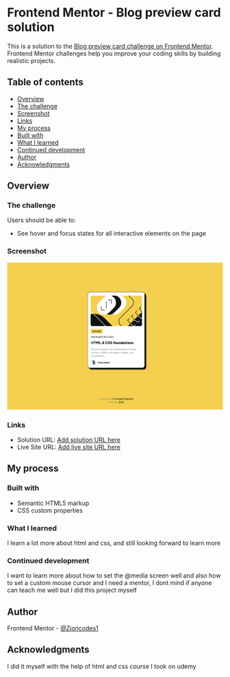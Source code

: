 # Frontend Mentor - Blog preview card solution

This is a solution to the [Blog preview card challenge on Frontend Mentor](https://www.frontendmentor.io/challenges/blog-preview-card-ckPaj01IcS). Frontend Mentor challenges help you improve your coding skills by building realistic projects. 

## Table of contents

- [Overview](#overview)
- [The challenge](#the-challenge)
- [Screenshot](#screenshot)
- [Links](#links)
- [My process](#my-process)
- [Built with](#built-with)
- [What I learned](#what-i-learned)
- [Continued development](#continued-development)
- [Author](#author)
- [Acknowledgments](#acknowledgments)

## Overview

### The challenge

Users should be able to:

- See hover and focus states for all interactive elements on the page

### Screenshot

![](./screenshot.jpeg)


### Links

- Solution URL: [Add solution URL here](https://your-solution-url.com)
- Live Site URL: [Add live site URL here](https://your-live-site-url.com)

## My process

### Built with

- Semantic HTML5 markup
- CSS custom properties


### What I learned

I learn a lot more about html and css, and still looking forward to learn more

### Continued development

I want to learn more about how to set the @media screen well and also how to set a custom mouse cursor and I need a mentor, I dont mind if anyone can teach me well but I did this project myself

## Author

Frontend Mentor - [@Zioncodes1](https://www.frontendmentor.io/profile/ZionCodes1)

## Acknowledgments

I did it myself with the help of html and css course I took on udemy
